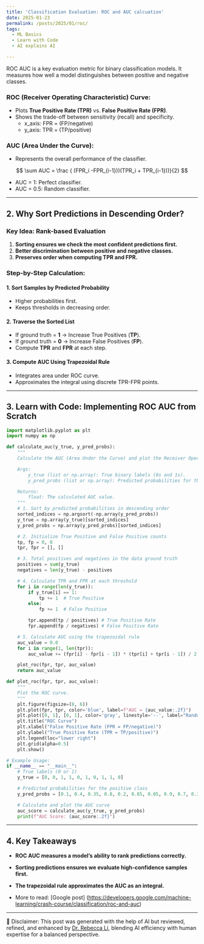 ```yaml
---
title: 'Classification Evaluation: ROC and AUC calcuation'
date: 2025-01-23
permalink: /posts/2025/01/roc/
tags:
  - ML Basics
  - Learn with Code
  - AI explains AI

---
```

ROC AUC is a key evaluation metric for binary classification models. It measures how well a model distinguishes between positive and negative classes.

### **ROC (Receiver Operating Characteristic) Curve:**
- Plots **True Positive Rate (TPR)** vs. **False Positive Rate (FPR)**.
- Shows the trade-off between sensitivity (recall) and specificity.
   - x_axis: FPR = (FP/negative)
   - y_axis: TPR = (TP/positive)


### **AUC (Area Under the Curve):**
- Represents the overall performance of the classifier.

$$
 \sum AUC = \frac { (FPR_i -FPR_{i-1}))(TPR_i + TPR_{i-1}))}{2}
$$

- AUC = 1: Perfect classifier.
- AUC = 0.5: Random classifier.
---
## **2. Why Sort Predictions in Descending Order?**
### **Key Idea: Rank-based Evaluation**
1. **Sorting ensures we check the most confident predictions first.**
2. **Better discrimination between positive and negative classes.**
3. **Preserves order when computing TPR and FPR.**

### **Step-by-Step Calculation:**
#### **1. Sort Samples by Predicted Probability**
- Higher probabilities first.
- Keeps thresholds in decreasing order.

#### **2. Traverse the Sorted List**
- If ground truth = **1** → Increase True Positives (**TP**).
- If ground truth = **0** → Increase False Positives (**FP**).
- Compute **TPR** and **FPR** at each step.

#### **3. Compute AUC Using Trapezoidal Rule**
- Integrates area under ROC curve.
- Approximates the integral using discrete TPR-FPR points.

---
## **3. Learn with Code: Implementing ROC AUC from Scratch**
```python
import matplotlib.pyplot as plt
import numpy as np

def calculate_auc(y_true, y_pred_probs):
    """
    Calculate the AUC (Area Under the Curve) and plot the Receiver Operating Characteristic (ROC) curve manually.

    Args:
        y_true (list or np.array): True binary labels (0s and 1s).
        y_pred_probs (list or np.array): Predicted probabilities for the positive class.

    Returns:
        float: The calculated AUC value.
    """
    # 1. Sort by predicted probabilities in descending order
    sorted_indices = np.argsort(-np.array(y_pred_probs))
    y_true = np.array(y_true)[sorted_indices]
    y_pred_probs = np.array(y_pred_probs)[sorted_indices]

    # 2. Initialize True Positive and False Positive counts
    tp, fp = 0, 0
    tpr, fpr = [], []

    # 3. Total positives and negatives in the data ground truth
    positives = sum(y_true)
    negatives = len(y_true) - positives

    # 4. Calculate TPR and FPR at each threshold
    for i in range(len(y_true)):
        if y_true[i] == 1:
            tp += 1  # True Positive
        else:
            fp += 1  # False Positive

        tpr.append(tp / positives) # True Positive Rate
        fpr.append(fp / negatives) # False Positive Rate

    # 5. Calculate AUC using the trapezoidal rule
    auc_value = 0.0
    for i in range(1, len(tpr)):
        auc_value += (fpr[i] - fpr[i - 1]) * (tpr[i] + tpr[i - 1]) / 2

    plot_roc(fpr, tpr, auc_value)
    return auc_value

def plot_roc(fpr, tpr, auc_value):
    """
    Plot the ROC curve.
    """
    plt.figure(figsize=(8, 6))
    plt.plot(fpr, tpr, color='blue', label=f"AUC = {auc_value:.2f}")
    plt.plot([0, 1], [0, 1], color='gray', linestyle='--', label="Random Classifier")
    plt.title("ROC Curve")
    plt.xlabel("False Positive Rate (FPR = FP/negative)")
    plt.ylabel("True Positive Rate (TPR = TP/positive)")
    plt.legend(loc="lower right")
    plt.grid(alpha=0.5)
    plt.show()

# Example Usage:
if __name__ == "__main__":
    # True labels (0 or 1)
    y_true = [0, 0, 1, 1, 0, 1, 0, 1, 1, 0]

    # Predicted probabilities for the positive class
    y_pred_probs = [0.1, 0.4, 0.35, 0.8, 0.2, 0.85, 0.05, 0.9, 0.7, 0.3]

    # Calculate and plot the AUC curve
    auc_score = calculate_auc(y_true, y_pred_probs)
    print(f"AUC Score: {auc_score:.2f}")
```

---
## **4. Key Takeaways**
- **ROC AUC measures a model’s ability to rank predictions correctly.**
- **Sorting predictions ensures we evaluate high-confidence samples first.**
- **The trapezoidal rule approximates the AUC as an integral.**

- More to read: [Google post] (https://developers.google.com/machine-learning/crash-course/classification/roc-and-auc)

---
🤖 Disclaimer: This post was generated with the help of AI but reviewed, refined, and enhanced by [Dr. Rebecca Li](https://xiaoyang-rebecca.github.io/), blending AI efficiency with human expertise for a balanced perspective.